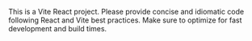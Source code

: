 <!-- Use this file to provide workspace-specific custom instructions to Copilot. For more details, visit https://code.visualstudio.com/docs/copilot/copilot-customization#_use-a-githubcopilotinstructionsmd-file -->
This is a Vite React project. Please provide concise and idiomatic code following React and Vite best practices. Make sure to optimize for fast development and build times.
